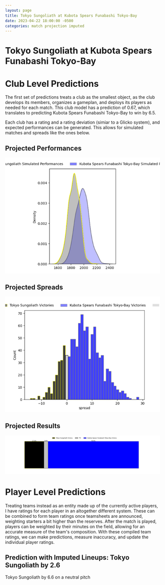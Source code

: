 ```yaml
---  
layout: page  
title: Tokyo Sungoliath at Kubota Spears Funabashi Tokyo-Bay  
date: 2023-04-22 18:00:00 -0500  
categories: match projection imputed  
---
```

# Tokyo Sungoliath at Kubota Spears Funabashi Tokyo-Bay

# Club Level Predictions


The first set of predictions treats a club as the smallest object, as the club develops its members, organizes a gameplan, and deploys its players as needed for each match. This club model has a prediction of 0.67, which translates to predicting Kubota Spears Funabashi Tokyo-Bay to win by 6.5.

Each club has a rating and a rating deviation (simiar to a Glicko system), and expected performances can be generated. This allows for simulated matches and spreads like the ones below.
## Projected Performances


![Projected Performances](plots/performances_2023-04-22-KubotaSpearsFunabashiTokyo-Bay-TokyoSungoliath.png)
## Projected Spreads


![Projected Spreads](plots/spreads_2023-04-22-KubotaSpearsFunabashiTokyo-Bay-TokyoSungoliath.png)
## Projected Results


![Projected Results](plots/resultbar_2023-04-22-KubotaSpearsFunabashiTokyo-Bay-TokyoSungoliath.png)
# Player Level Predictions


Treating teams instead as an entity made up of the currently active players, I have ratings for each player in an altogether different system. These can be combined to form team ratings once teamsheets are announced, weighting starters a bit higher than the reserves. After the match is played, players can be weighted by their minutes on the field, allowing for an accurate measure of the team's composition. With these compiled team ratings, we can make predictions, measure inaccuracy, and update the individual player ratings.
## Prediction with Imputed Lineups: Tokyo Sungoliath by 2.6


Tokyo Sungoliath by 6.6 on a neutral pitch

